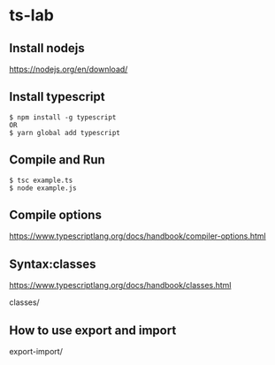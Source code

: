 # ts-lab

## Install nodejs

https://nodejs.org/en/download/

## Install typescript

```
$ npm install -g typescript
OR
$ yarn global add typescript
```

## Compile and Run

```
$ tsc example.ts
$ node example.js 
```

## Compile options

https://www.typescriptlang.org/docs/handbook/compiler-options.html

## Syntax:classes
https://www.typescriptlang.org/docs/handbook/classes.html

classes/

## How to use export and import

export-import/


